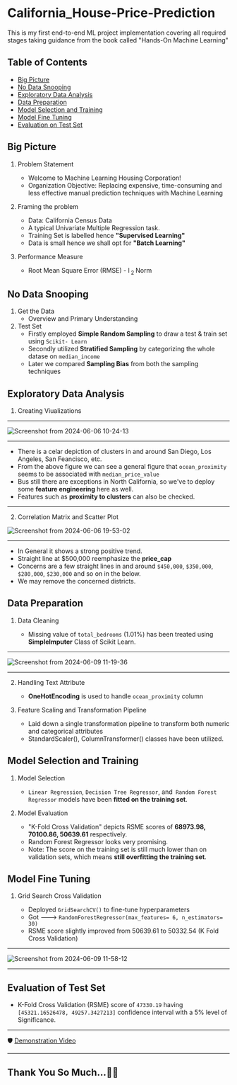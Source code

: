 # California_House-Price-Prediction
This is my first end-to-end ML project implementation covering all required stages taking guidance from the book called "Hands-On Machine Learning"

## Table of Contents
- [Big Picture](https://github.com/pb319/California_House-Price-Prediction?tab=readme-ov-file#big-picture)
- [No Data Snooping](https://github.com/pb319/California_House-Price-Prediction?tab=readme-ov-file#no-data-snooping)
- [Exploratory Data Analysis](https://github.com/pb319/California_House-Price-Prediction?tab=readme-ov-file#exploratory-data-analysis)
- [Data Preparation](https://github.com/pb319/California_House-Price-Prediction?tab=readme-ov-file#data-prparation)
- [Model Selection and Training](https://github.com/pb319/California_House-Price-Prediction?tab=readme-ov-file#model-selection-and-training)
- [Model Fine Tuning](https://github.com/pb319/California_House-Price-Prediction?tab=readme-ov-file#model-fine-tuning)
- [Evaluation on Test Set](https://github.com/pb319/California_House-Price-Prediction?tab=readme-ov-file#evaluation-of-test-set)


## Big Picture

1. Problem Statement
   - Welcome to Machine Learning Housing Corporation!
   - Organization Objective: Replacing expensive, time-consuming and less effective manual prediction techniques with Machine Learning
  
2. Framing the problem
   - Data: California Census Data 
   - A typical Univariate Multiple Regression task.
   - Training Set is labelled hence **"Supervised Learning"**
   - Data is small hence we shall opt for **"Batch Learning"**

2. Performance Measure
   - Root Mean Square Error (RMSE) - l<sub> 2 </sub> Norm

## No Data Snooping

1. Get the Data
   - Overview and Primary Understanding
2. Test Set
   - Firstly employed **Simple Random Sampling** to draw a test & train set using `Scikit- Learn`
   - Secondly utilized **Stratified Sampling** by categorizing the whole datase on `median_income`
   - Later we compared **Sampling Bias** from both the sampling techniques


## Exploratory Data Analysis

1. Creating Viualizations
  ***
  ![Screenshot from 2024-06-06 10-24-13](https://github.com/pb319/California_House-Price-Prediction/assets/66114329/bf2a3d13-60e8-4af4-9cf3-01ed0fb864bc)

  ***
   * There is a celar depiction of clusters in and around San Diego, Los Angeles, San Feancisco, etc.
   * From the above figure we can see a general figure that `ocean_proximity` seems to be associated with `median_price_value`
   *  Bus still there are exceptions in North California, so we've to deploy some **feature engineering** here as well.
   * Features such as **proximity to clusters** can also be checked.

  ***
 2. Correlation Matrix and Scatter Plot
  
   ![Screenshot from 2024-06-06 19-53-02](https://github.com/pb319/California_House-Price-Prediction/assets/66114329/91f2e71c-50a8-461b-9892-068e18e0f5a3)
   
   ***
   * In General it shows a strong positive trend.
   * Straight line at $500,000 reemphasize the **price_cap**
   * Concerns are a few straight lines in and around `$450,000`, `$350,000`, `$280,000`, `$230,000` and so on in the below.
   * We may remove the concerned districts.

## Data Preparation

1. Data Cleaning

    * Missing value of `total_bedrooms` (1.01%) has been treated using **SimpleImputer** Class of Scikit Learn.

***
  ![Screenshot from 2024-06-09 11-19-36](https://github.com/pb319/California_House-Price-Prediction/assets/66114329/5940ad05-ee51-45fd-bead-534d7a558196)

*** 
     
2. Handling Text Attribute
    * **OneHotEncoding** is used to handle `ocean_proximity` column

3. Feature Scaling and Transformation Pipeline
    * Laid down a single transformation pipeline to transform both numeric and categorical attributes
    * StandardScaler(), ColumnTransformer() classes have been utilized.

  
## Model Selection and Training

1. Model Selection
   
   * `Linear Regression`, `Decision Tree Regressor`, and` Random Forest Regressor` models have been **fitted on the training set**.
   
3. Model Evaluation
   
   * "K-Fold Cross Validation" depicts RSME scores of **68973.98, 70100.86, 50639.61** respectively.
   * Random Forest Regressor looks very promising.
   * Note: The score on the training set is still much lower than on validation sets, which means **still overfitting the training set**.

## Model Fine Tuning

1. Grid Search Cross Validation
   
   * Deployed `GridSearchCV()` to fine-tune hyperparameters
   * Got --->  `RandomForestRegressor(max_features= 6, n_estimators= 30)`
   * RSME score slightly improved from 50639.61 to 50332.54 (K Fold Cross Validation)

***
  ![Screenshot from 2024-06-09 11-58-12](https://github.com/pb319/California_House-Price-Prediction/assets/66114329/983001cb-b6a2-473f-b282-7c0616418f5c)
  
*** 
     
  
## Evaluation of Test Set
   * K-Fold Cross Validation (RSME) score of `47330.19` having `[45321.16526478, 49257.3427213]` confidence interval with a 5% level of Significance.





***
🛡️ [Demonstration Video](https://youtu.be/dsufBxSrp88?si=edVnb4jONRBCy4RU) 

***
## Thank You So Much...🙏🙏 
